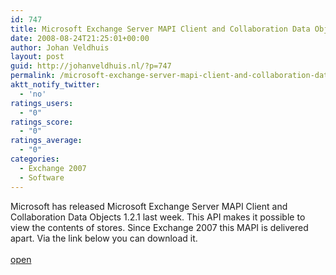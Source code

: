 ```yaml
---
id: 747
title: Microsoft Exchange Server MAPI Client and Collaboration Data Objects 1.2.1
date: 2008-08-24T21:25:01+00:00
author: Johan Veldhuis
layout: post
guid: http://johanveldhuis.nl/?p=747
permalink: /microsoft-exchange-server-mapi-client-and-collaboration-data-objects-121/
aktt_notify_twitter:
  - 'no'
ratings_users:
  - "0"
ratings_score:
  - "0"
ratings_average:
  - "0"
categories:
  - Exchange 2007
  - Software
---
```

<div>
  Microsoft has released Microsoft Exchange Server MAPI Client and Collaboration Data Objects 1.2.1 last week. This API makes it possible to view the contents of stores. Since Exchange 2007 this MAPI is delivered apart. Via the link below you can download it.
</div>

<div>
   
</div>

<div>
  <a href="http://www.microsoft.com/downloads/details.aspx?FamilyID=e17e7f31-079a-43a9-bff2-0a110307611e&DisplayLang=en" target="_blank">open</a>
</div>